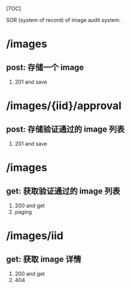 [TOC]

SOR (system of record) of image audit system.

# /images
## post: 存储一个 image
1. 201 and save

# /images/{iid}/approval
## post: 存储验证通过的 image 列表
1. 201 and save

# /images
## get: 获取验证通过的 image 列表
1. 200 and get
2. paging

# /images/iid
## get: 获取 image 详情
1. 200 and get
2. 404
